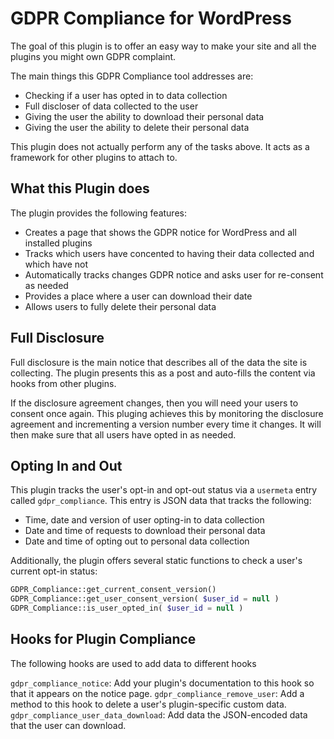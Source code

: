 # GDPR Compliance for WordPress

The goal of this plugin is to offer an easy way to make your site and all the plugins you might own GDPR complaint.

The main things this GDPR Compliance tool addresses are:

- Checking if a user has opted in to data collection
- Full discloser of data collected to the user
- Giving the user the ability to download their personal data
- Giving the user the ability to delete their personal data

This plugin does not actually perform any of the tasks above. It acts as a framework for other plugins to attach to.

## What this Plugin does

The plugin provides the following features:

- Creates a page that shows the GDPR notice for WordPress and all installed plugins
- Tracks which users have concented to having their data collected and which have not
- Automatically tracks changes GDPR notice and asks user for re-consent as needed
- Provides a place where a user can download their date
- Allows users to fully delete their personal data

## Full Disclosure

Full disclosure is the main notice that describes all of the data the site is collecting. 
The plugin presents this as a post and auto-fills the content via hooks from other plugins. 

If the disclosure agreement changes, then you will need your users to consent once again. 
This pluging achieves this by monitoring the disclosure agreement 
and incrementing a version number every time it changes. 
It will then make sure that all users have opted in as needed.

## Opting In and Out

This plugin tracks the user's opt-in and opt-out status via a `usermeta` entry called `gdpr_compliance`.
This entry is JSON data that tracks the following:

- Time, date and version of user opting-in to data collection
- Date and time of requests to download their personal data
- Date and time of opting out to personal data collection

Additionally, the plugin offers several static functions to check a user's current opt-in status:

```PHP
GDPR_Compliance::get_current_consent_version()
GDPR_Compliance::get_user_consent_version( $user_id = null )
GDPR_Compliance::is_user_opted_in( $user_id = null )
```

## Hooks for Plugin Compliance

The following hooks are used to add data to different hooks

`gdpr_compliance_notice`: Add your plugin's documentation to this hook so that it appears on the notice page.
`gdpr_compliance_remove_user`: Add a method to this hook to delete a user's plugin-specific custom data.
`gdpr_compliance_user_data_download`: Add data the JSON-encoded data that the user can download.
